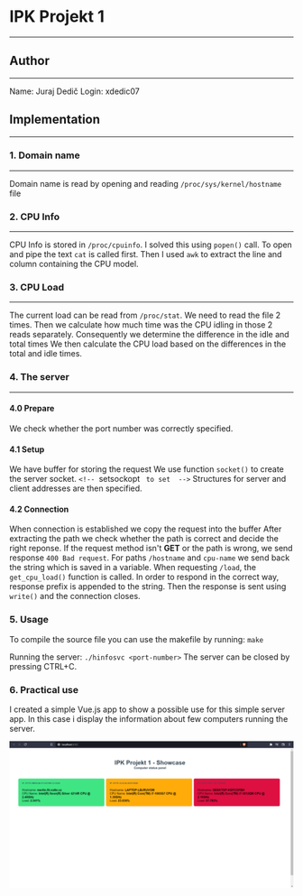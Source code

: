# IPK Projekt 1

---

## Author

---

Name: Juraj Dedič
Login: xdedic07

## Implementation

---

### 1. Domain name

---

Domain name is read by opening and reading `/proc/sys/kernel/hostname` file

### 2. CPU Info

---

CPU Info is stored in `/proc/cpuinfo`.
I solved this using `popen()` call.
To open and pipe the text `cat` is called first.
Then I used `awk` to extract the line and column containing the CPU model.

### 3. CPU Load

---

The current load can be read from `/proc/stat`.
We need to read the file 2 times.
Then we calculate how much time was the CPU idling in those 2 reads separately.
Consequently we determine the difference in the idle and total times
We then calculate the CPU load based on the differences in the total and idle times.

### 4. The server

---

#### 4.0 Prepare

We check whether the port number was correctly specified.

#### 4.1 Setup

We have buffer for storing the request
We use function `socket()` to create the server socket. `<!-- `setsockopt ` to set  -->`
Structures for server and client addresses are then specified.

#### 4.2 Connection

When connection is established we copy the request into the buffer
After extracting the path we check whether the path is correct and decide the right reponse.
If the request method isn't **GET** or the path is wrong, we send response `400 Bad request`.
For paths `/hostname` and `cpu-name` we send back the string which is saved in a variable.
When requesting `/load`, the `get_cpu_load()` function is called.
In order to respond in the correct way, response prefix is appended to the string.
Then the response is sent using `write()` and the connection closes.

### 5. Usage

To compile the source file you can use the makefile by running: ```make```

Running the server:
``./hinfosvc <port-number>``
The server can be closed by pressing CTRL+C.

### 6. Practical use

I created a simple Vue.js app to show a possible use for this simple server app. In this case i display the information about few computers running the server.

![alt text](./showcase.png)
